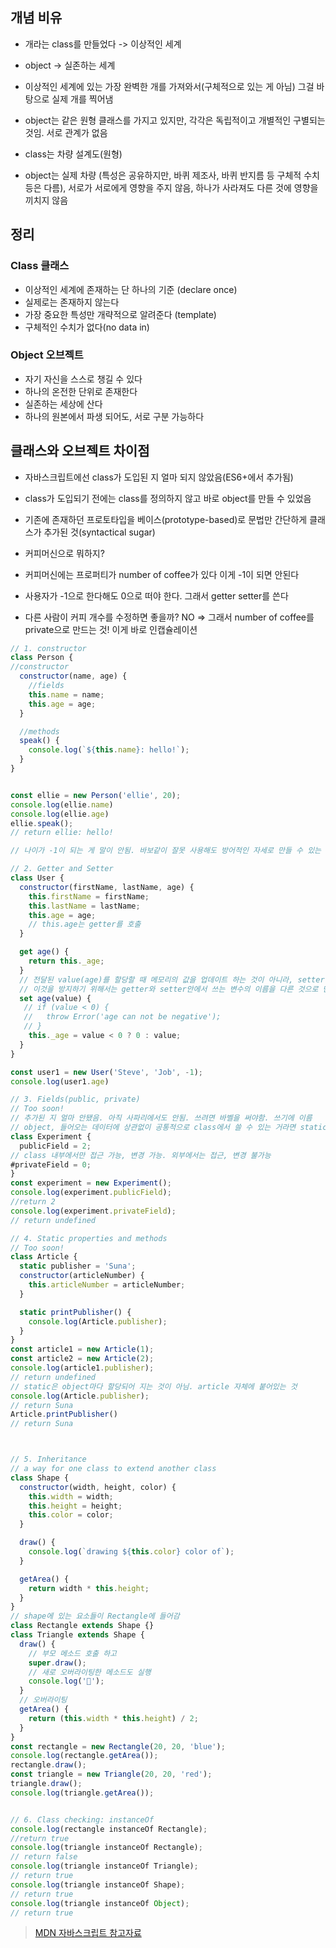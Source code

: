 ## 개념 비유

- 개라는 class를 만들었다 -> 이상적인 세계
- object -> 실존하는 세계
- 이상적인 세계에 있는 가장 완벽한 개를 가져와서(구체적으로 있는 게 아님) 그걸 바탕으로 실제 개를 찍어냄
- object는 같은 원형 클래스를 가지고 있지만, 각각은 독립적이고 개별적인 구별되는 것임. 서로 관계가 없음

- class는 차량 설계도(원형)
- object는 실제 차량 (특성은 공유하지만, 바퀴 제조사, 바퀴 반지름 등 구체적 수치 등은 다름), 서로가 서로에게 영향을 주지 않음, 하나가 사라져도 다른 것에 영향을 끼치지 않음

## 정리

### Class 클래스

- 이상적인 세계에 존재하는 단 하나의 기준 (declare once)
- 실제로는 존재하지 않는다
- 가장 중요한 특성만 개략적으로 알려준다 (template)
- 구체적인 수치가 없다(no data in)

### Object 오브젝트

- 자기 자신을 스스로 챙길 수 있다
- 하나의 온전한 단위로 존재한다
- 실존하는 세상에 산다
- 하나의 원본에서 파생 되어도, 서로 구분 가능하다

## 클래스와 오브젝트 차이점

- 자바스크립트에선 class가 도입된 지 얼마 되지 않았음(ES6+에서 추가됨)
- class가 도입되기 전에는 class를 정의하지 않고 바로 object를 만들 수 있었음
- 기존에 존재하던 프로토타입을 베이스(prototype-based)로 문법만 간단하게 클래스가 추가된 것(syntactical sugar)

- 커피머신으로 뭐하지?
- 커피머신에는 프로퍼티가 number of coffee가 있다 이게 -1이 되면 안된다
- 사용자가 -1으로 한다해도 0으로 떠야 한다. 그래서 getter setter를 쓴다
- 다른 사람이 커피 개수를 수정하면 좋을까? NO
  => 그래서 number of coffee를 private으로 만드는 것! 이게 바로 인캡슐레이션

```js
// 1. constructor
class Person {
//constructor
  constructor(name, age) {
    //fields
    this.name = name;
    this.age = age;
  }

  //methods
  speak() {
    console.log(`${this.name}: hello!`);
  }
}


const ellie = new Person('ellie', 20);
console.log(ellie.name)
console.log(ellie.age)
ellie.speak();
// return ellie: hello!

// 나이가 -1이 되는 게 말이 안됨. 바보같이 잘못 사용해도 방어적인 자세로 만들 수 있는 것이 getter setter

// 2. Getter and Setter
class User {
  constructor(firstName, lastName, age) {
    this.firstName = firstName;
    this.lastName = lastName;
    this.age = age;
    // this.age는 getter를 호출
  }

  get age() {
    return this._age;
  }
  // 전달된 value(age)를 할당할 때 메모리의 값을 업데이트 하는 것이 아니라, setter를 호출하게 됨. setter를 호출하는 게 무한 호출하게 되어서 call stack size exceeded라고 경고가 나오게 됨.
  // 이것을 방지하기 위해서는 getter와 setter안에서 쓰는 변수의 이름을 다른 것으로 만들어 준다(age => _age)
  set age(value) {
   // if (value < 0) {
   //   throw Error('age can not be negative');
   // }
    this._age = value < 0 ? 0 : value;
  }
}

const user1 = new User('Steve', 'Job', -1);
console.log(user1.age)

// 3. Fields(public, private)
// Too soon!
// 추가된 지 얼마 안됐음. 아직 사파리에서도 안됨. 쓰려면 바벨을 써야함. 쓰기에 이름
// object, 들어오는 데이터에 상관없이 공통적으로 class에서 쓸 수 있는 거라면 static과 static 메소드를 이용해서 작성하는 것이 메모리의 사용을 줄여줄 수 있음
class Experiment {
  publicField = 2;
// class 내부에서만 접근 가능, 변경 가능. 외부에서는 접근, 변경 불가능
#privateField = 0;
}
const experiment = new Experiment();
console.log(experiment.publicField);
//return 2
console.log(experiment.privateField);
// return undefined

// 4. Static properties and methods
// Too soon!
class Article {
  static publisher = 'Suna';
  constructor(articleNumber) {
    this.articleNumber = articleNumber;
  }

  static printPublisher() {
    console.log(Article.publisher);
  }
}
const article1 = new Article(1);
const article2 = new Article(2);
console.log(article1.publisher);
// return undefined
// static은 object마다 할당되어 지는 것이 아님. article 자체에 붙어있는 것
console.log(Article.publisher);
// return Suna
Article.printPublisher()
// return Suna



// 5. Inheritance
// a way for one class to extend another class
class Shape {
  constructor(width, height, color) {
    this.width = width;
    this.height = height;
    this.color = color;
  }

  draw() {
    console.log(`drawing ${this.color} color of`);
  }

  getArea() {
    return width * this.height;
  }
}
// shape에 있는 요소들이 Rectangle에 들어감
class Rectangle extends Shape {}
class Triangle extends Shape {
  draw() {
    // 부모 메소드 호출 하고
    super.draw();
    // 새로 오버라이팅한 메소드도 실행
    console.log('🔺');
  }
  // 오버라이팅
  getArea() {
    return (this.width * this.height) / 2;
  }
}
const rectangle = new Rectangle(20, 20, 'blue');
console.log(rectangle.getArea());
rectangle.draw();
const triangle = new Triangle(20, 20, 'red');
triangle.draw();
console.log(triangle.getArea());


// 6. Class checking: instanceOf
console.log(rectangle instanceOf Rectangle);
//return true
console.log(triangle instanceOf Rectangle);
// return false
console.log(triangle instanceOf Triangle);
// return true
console.log(triangle instanceOf Shape);
// return true
console.log(triangle instanceOf Object);
// return true

```

> [MDN 자바스크립트 참고자료](https://developer.mozilla.org/ko/docs/Web/JavaScript/Reference)
